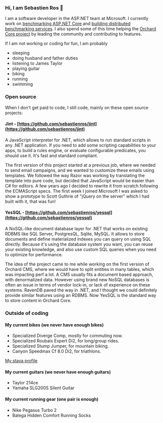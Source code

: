 ### Hi, I am Sebastien Ros 👋

I am a software developer in the ASP.NET team at Microsoft. I currently work on [benchmarking ASP.NET Core](https://github.com/aspnet/benchmarks) and [building distributed benchmarking services](https://github.com/dotnet/crank). I also spend some of this time helping the [Orchard Core project](https://github.com/OrchardCMS/OrchardCore) by leading the community and contributing to features.

If I am not working or coding for fun, I am probably 
- sleeping
- doing husband and father duties
- listening to James Taylor
- playing guitar
- biking
- running
- swimming

### Open source

When I don't get paid to code, I still code, mainly on these open source projects:

#### Jint - [https://github.com/sebastienros/jint](https://github.com/sebastienros/jint) 

A JavaScript interpreter for .NET, which allows to run standard scripts in any .NET application. If you need to add some scripting capabilities to your apps, to build a rules engine, or evaluate configurable predicates, you should use it. It's fast and standard compliant. 

The first version of this project started at a previous job, where we needed to send email campaigns, and we wanted to customize these emails using templates. We followed the way Razor was working by translating the template into pure code, but decided that JavaScript would be easier than C# for editors. A few years ago I decided to rewrite it from scratch following the ECMAScript specs. The first week I joined Microsoft I was asked to show a prototype to Scott Guthrie of "jQuery on the server" which I had built with it, that was fun!

#### YesSQL - [https://github.com/sebastienros/yessql](https://github.com/sebastienros/yessql) 

A NoSQL-like document database layer for .NET that works on existing RDBMS like SQL Server, PostgresQL, Sqlite, MySQL. It allows to store documents and define materialized indexes you can query on using SQL directly. Because it's using the database system you want, you can reuse your existing knowledge, and also use custom SQL queries when you need to optimize for performance.

The idea of the project came to me while working on the first version of Orchard CMS, where we would have to split entities in many tables, which was impacting perf a lot. A CMS usually fits a document based approach, with denormalized data. However using brand new NoSQL databases is often an issue in terms of vendor lock-in, or lack of experience on these systems. RavenDB paved the way in .NET, and I thought we could definitely provide similar features using an RDBMS. Now YesSQL is the standard way to store content in Orchard Core.

### Outside of coding

#### My current bikes (we never have enough bikes)

- Specialized Diverge Comp, mostly for commuting now.
- Specialized Roubaix Expert Di2, for long/group rides.
- Specialized Stump Jumper, for mountain biking.
- Canyon Speedmax Cf 8.0 Di2, for triathlons.

[My stava profile](https://www.strava.com/athletes/8834137)

#### My current guitars (we never have enough guitars)

- Taylor 214ce
- Yamaha SLG200S Silent Guitar

#### My current running gear (one pair is enough)

- Nike Pegasus Turbo 2
- Balega Hidden Comfort Running Socks
